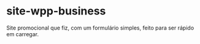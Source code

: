# site-wpp-business
Site promocional que fiz, com um formulário simples, feito para ser rápido em carregar.

